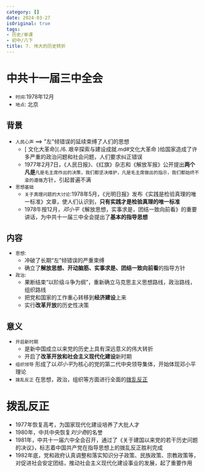 ```yaml
---
category: []
date: 2024-03-27
isOriginal: true
tags:
- 历史/单课
- 初中/八下
title: 7. 伟大的历史转折
---
```

# 中共十一届三中全会
- `时间`:1978年12月
- `地点`: 北京

## 背景
- `人民心声` ==> "左"倾错误的延续束缚了人们的思想
    - [ 文化大革命](./6. 艰辛探索与建设成就.md#文化大革命 )给国家造成了许多严重的政治问题和社会问题，人们要求纠正错误
    -  1977年2月7日，《人民日报》、《红旗》杂志和《解放军报》公开提出**两个凡是**`凡是毛主席作出的决策，我们都坚决维护，凡是毛主席做出的指示，我们都始终不渝的遵循`方针，引起普遍不满
- `思想基础`
    - `关于真理问题的大讨论`:1978年5月，《光明日报》发布《实践是检验真理的唯一标准》文章，使人们认识到，**只有实践才是检验真理的唯一标准**
    - 1978牛按12月，*邓小平*《解放思想，实事求是，团结一致向前看》的重要讲话，为中共十一届三中全会提出了**基本的指导思想**

## 内容
- `思想`:
    - 冲破了长期“左”倾错误的严重束缚
    - 确立了**解放思想、开动脑筋、实事求是、团结一致向前看**的指导方针
- `政治`:
    - 果断结束“以阶级斗争为纲”，重新确立马克思主义思想路线，政治路线，组织路线
    - 把党和国家的工作重心转移到**经济建设**上来
    - 实行**改革开放**的历史性决策
## 意义
- `开启新时期` 
    - 是新中国成立以来党的历史上具有深远意义的伟大转折
    - 开启了**改革开放和社会主义现代化建设**新时期
- `组织领导` 形成了以*邓小平*为核心的党的第二代中央领导集体，开始体现邓小平理论
- `拨乱反正` 在思想，政治，组织等方面进行全面的[拨乱反正](#拨乱反正)
# 拨乱反正
- 1977年恢复高考，为国家现代化建设培养了大批人才
- 1980年，中共中央恢复*刘少奇*的名誉
- 1981年，中共十一届六中全会召开，通过了《关于建国以来党的若干历史问题的决议》，标志着中国共产党在指导思想上的拨乱反正胜利完成
- 1982年底，党和政府认真调整和落实知识分子政策、民族政策、宗教政策等，对促进社会安定团结，推动社会主义现代化建设事业的发展，起了重要作用